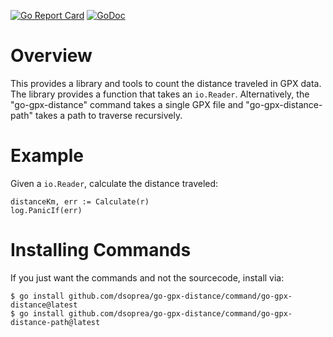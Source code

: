 [![Go Report Card](https://goreportcard.com/badge/github.com/dsoprea/go-gpx-distance)](https://goreportcard.com/report/github.com/dsoprea/go-gpx-distance)
[![GoDoc](https://godoc.org/github.com/dsoprea/go-gpx-distance?status.svg)](https://godoc.org/github.com/dsoprea/go-gpx-distance)

# Overview

This provides a library and tools to count the distance traveled in GPX data. The library provides a function that takes an `io.Reader`. Alternatively, the "go-gpx-distance" command takes a single GPX file and "go-gpx-distance-path" takes a path to traverse recursively.

# Example

Given a `io.Reader`, calculate the distance traveled:

```
distanceKm, err := Calculate(r)
log.PanicIf(err)
```

# Installing Commands

If you just want the commands and not the sourcecode, install via:

```
$ go install github.com/dsoprea/go-gpx-distance/command/go-gpx-distance@latest
$ go install github.com/dsoprea/go-gpx-distance/command/go-gpx-distance-path@latest
```

